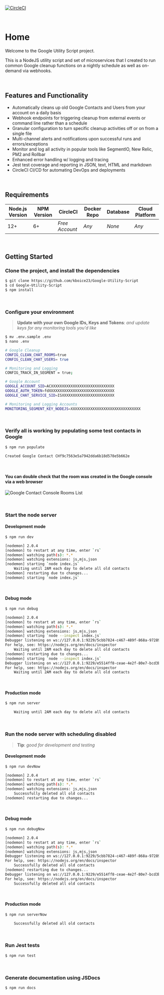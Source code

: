 
<br>

[![CircleCI](https://img.shields.io/circleci/build/github/kboice23/Google-Utility-Script?logo=CircleCI&token=03bb2aa6c5c825f09e352373a96b9651f2180162)](https://app.circleci.com/pipelines/github/kboice23/Google-Utility-Script)

<br>

# Home

Welcome to the Google Utility Script project.

This is a NodeJS utility script and set of microservices that I created to run common Google cleanup functions on a nightly schedule as well as on-demand via webhooks.

<br>

## Features and Functionality

- Automatically cleans up old Google Contacts and Users from your account on a daily basis
- Webhook endpoints for triggering cleanup from external events or command line rather than a schedule
- Granular configuration to turn specific cleanup activities off or on from a single file
- Multi-channel alerts and notifications upon successful runs and errors/exceptions
- Monitor and log all activity in popular tools like SegmentIO, New Relic, PM2 and Rollbar
- Enhanced error handling w/ logging and tracing
- Jest test coverage and reporting in JSON, text, HTML and markdown
- CircleCI CI/CD for automating DevOps and deployments

<br>

## Requirements

| Node.js Version | NPM Version | CircleCI       | Docker Repo | Database | Cloud Platform |
| --------------- | ----------- | -------------- | ----------- | -------- | -------------- |
| 12+             | 6+          | _Free Account_ | _Any_       | _None_    | _Any_          |

<br>

## Getting Started

### Clone the project, and install the dependencies

```bash
$ git clone https://github.com/kboice23/Google-Utility-Script
$ cd Google-Utility-Script
$ npm install
```

<br>

### Configure your environment

> **Update with your own Google  IDs, Keys and Tokens**: _and update keys for any monitoring tools you'd like_


```bash
$ mv .env.sample .env
$ nano .env
```

```bash
# Google Cleanup
CONFIG_CLEAN_CHAT_ROOMS=true
CONFIG_CLEAN_CHAT_USERS= true

# Monitoring and Logging
CONFIG_TRACK_IN_SEGMENT = true;

# Google Account
GOOGLE_ACCOUNT_SID=ACXXXXXXXXXXXXXXXXXXXXXXXXXXXXX
GOOGLE_AUTH_TOKEN=fdXXXXXXXXXXXXXXXXXXXXXXXXXXXXXX
GOOGLE_CHAT_SERVICE_SID=ISXXXXXXXXXXXXXXXXXXXXXXXX

# Monitoring and Logging Accounts
MONITORING_SEGMENT_KEY_NODEJS=XXXXXXXXXXXXXXXXXXXXXXXXXXXXXXXX
```

<br>

### Verify all is working by populating some test contacts in Google 

```bash
$ npm run populate
```

```bash
Created Google Contact CHf9c7563e5a7942dda6b18d578e5b662e
```

<br>

#### You can double check that the room was created in the Google console via a web browser

![Google Contact Console Rooms List](https://kboice23.github.io/Google-Utility-Script/images/readme-Google-console-572px.png)

<br>

### Start the node server

#### Development mode

```bash
$ npm run dev
```

```bash
[nodemon] 2.0.4
[nodemon] to restart at any time, enter `rs`
[nodemon] watching path(s): *.*
[nodemon] watching extensions: js,mjs,json
[nodemon] starting `node index.js`
    Waiting until 2AM each day to delete all old contacts
[nodemon] restarting due to changes...
[nodemon] starting `node index.js`
```

<br>

#### Debug mode

```bash
$ npm run debug
```

```bash
[nodemon] 2.0.4
[nodemon] to restart at any time, enter `rs`
[nodemon] watching path(s): *.*
[nodemon] watching extensions: js,mjs,json
[nodemon] starting `node --inspect index.js`
Debugger listening on ws://127.0.0.1:9229/5cbb7824-c467-489f-868a-972892282165
For help, see: https://nodejs.org/en/docs/inspector
    Waiting until 2AM each day to delete all old contacts
[nodemon] restarting due to changes...
[nodemon] starting `node --inspect index.js`
Debugger listening on ws://127.0.0.1:9229/e5514ff8-ceae-4e2f-80e7-bcd3bbe6a557
For help, see: https://nodejs.org/en/docs/inspector
    Waiting until 2AM each day to delete all old contacts
```

<br>

#### Production mode

```bash
$ npm run server
```

```bash
    Waiting until 2AM each day to delete all old contacts
```

<br>

### Run the node server with scheduling disabled

> **Tip**: _good for development and testing_

#### Development mode

```bash
$ npm run devNow
```

```bash
[nodemon] 2.0.4
[nodemon] to restart at any time, enter `rs`
[nodemon] watching path(s): *.*
[nodemon] watching extensions: js,mjs,json
    Successfully deleted all old contacts
[nodemon] restarting due to changes...
```

<br>

#### Debug mode

```bash
$ npm run debugNow
```

```bash
[nodemon] 2.0.4
[nodemon] to restart at any time, enter `rs`
[nodemon] watching path(s): *.*
[nodemon] watching extensions: js,mjs,json
Debugger listening on ws://127.0.0.1:9229/5cbb7824-c467-489f-868a-972892282165
For help, see: https://nodejs.org/en/docs/inspector
    Successfully deleted all old contacts
[nodemon] restarting due to changes...
Debugger listening on ws://127.0.0.1:9229/e5514ff8-ceae-4e2f-80e7-bcd3bbe6a557
For help, see: https://nodejs.org/en/docs/inspector
    Successfully deleted all old contacts
```

<br>

#### Production mode

```bash
$ npm run serverNow
```

```bash
    Successfully deleted all old contacts
```

<br>

### Run Jest tests

```bash
$ npm run test
```

<br>

### Generate documentation using JSDocs

```bash
$ npm run docs
```

<br>

<br>

<br>

<br>

<br>

<br>

<br>

<br>

<br>

<br>